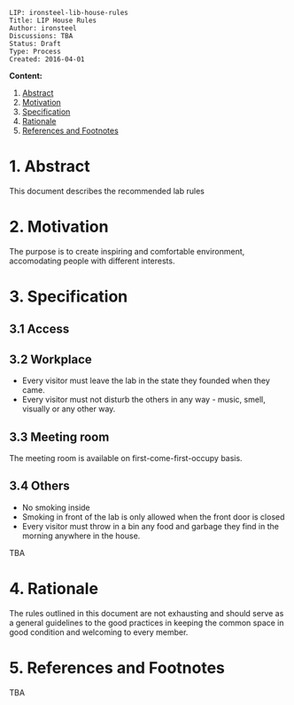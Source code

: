 ```
LIP: ironsteel-lib-house-rules
Title: LIP House Rules 
Author: ironsteel
Discussions: TBA 
Status: Draft
Type: Process
Created: 2016-04-01
```


**Content:**

1. [Abstract](#1-abstract)
2. [Motivation](#2-motivation)
3. [Specification](#3-specification)
4. [Rationale](#4-rationale)
5. [References and Footnotes](#5-references-and-footnotes)


# 1. Abstract

This document describes the recommended lab rules

# 2. Motivation

The purpose is to create inspiring and comfortable environment, accomodating people with different interests.

# 3. Specification

## 3.1 Access
## 3.2 Workplace

* Every visitor must leave the lab in the state they founded when they came.
* Every visitor must not disturb the others in any way - music, smell, visually or any other way.

## 3.3 Meeting room

The meeting room is available on first-come-first-occupy basis.

## 3.4 Others

* No smoking inside
* Smoking in front of the lab is only allowed when the front door is closed
* Every visitor must throw in a bin any food and garbage they find in the morning anywhere in the house.


TBA

# 4. Rationale

The rules outlined in this document are not exhausting and should serve as a general guidelines to the good practices in keeping the common space in good condition and welcoming to every member.


# 5. References and Footnotes

TBA
